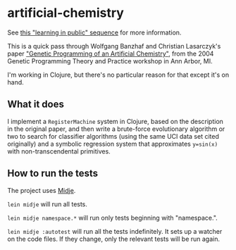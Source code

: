 # artificial-chemistry

See [this "learning in public" sequence](http://vaguery.com/words/an-artificial-chemistry) for more information.

This is a quick pass through Wolfgang Banzhaf and Christian Lasarczyk's paper ["Genetic Programming of an Artificial Chemistry"](http://www.cs.mun.ca/~banzhaf/chapters.html#Genetic%20Programming%20of%20an%20Algorithmic%20Chemistry), from the 2004 Genetic Programming Theory and Practice workshop in Ann Arbor, MI.

I'm working in Clojure, but there's no particular reason for that except it's on hand.

## What it does

I implement a `RegisterMachine` system in Clojure, based on the description in the original paper, and then write a brute-force evolutionary algorithm or two to search for classifier algorithms (using the same UCI data set cited originally) and a symbolic regression system that approximates `y=sin(x)` with non-transcendental primitives.


## How to run the tests

The project uses [Midje](https://github.com/marick/Midje/).

`lein midje` will run all tests.

`lein midje namespace.*` will run only tests beginning with "namespace.".

`lein midje :autotest` will run all the tests indefinitely. It sets up a
watcher on the code files. If they change, only the relevant tests will be
run again.
